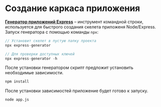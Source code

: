 # Создание каркаса приложения

[**Генератор приложений Express**](https://expressjs.com/ru/starter/generator.html) – инструмент командной строки, используется для быстрого создания скелета приложеня Node/Express. Запуск генератора с помощью команды `npx`:

```javascript
// Установит скелет в пустую папку проекта
npx express-generator

// Для проверки доступных ключей
npx express-generator -h
```

После установки генератором скрипт предложит установить необходимые зависимости.

```bash
npm install
```

После установки зависимостей приложение будет готово к запуску.

```bash
node app.js
```